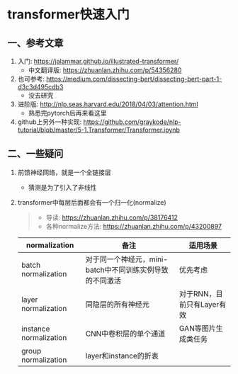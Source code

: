 # transformer快速入门

## 一、参考文章
1. 入门: https://jalammar.github.io/illustrated-transformer/
    - 中文翻译版: https://zhuanlan.zhihu.com/p/54356280
2. 也可参考: https://medium.com/dissecting-bert/dissecting-bert-part-1-d3c3d495cdb3
    - 没去研究
3. 进阶版: http://nlp.seas.harvard.edu/2018/04/03/attention.html 
    - 熟悉完pytorch后再来看这里
4. github上另外一种实现: https://github.com/graykode/nlp-tutorial/blob/master/5-1.Transformer/Transformer.ipynb

## 二、一些疑问
1. 前馈神经网络，就是一个全链接层
    - 猜测是为了引入了非线性
2. transformer中每层后面都会有一个归一化(normalize)
    > - 导读: https://zhuanlan.zhihu.com/p/38176412
    > - 各种normalize方法: https://zhuanlan.zhihu.com/p/43200897

    |normalization|备注|适用场景|
    |---|---|---|
    |batch normalization|对于同一个神经元，mini-batch中不同训练实例导致的不同激活|优先考虑|
    |layer normalization|同隐层的所有神经元|对于RNN，目前只有Layer有效|
    |instance normalization|CNN中卷积层的单个通道|GAN等图片生成类任务|
    |group normalization|layer和instance的折衷||

